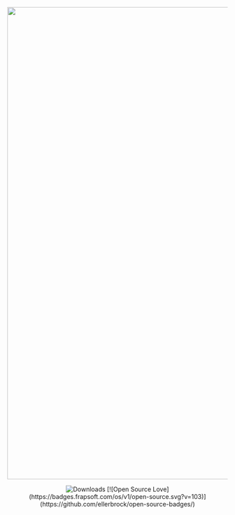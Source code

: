 <p align="center">
  <a href="https://vuepress.vuejs.org/" target="_blank">
    <img width="1080" src="https://user-images.githubusercontent.com/44236850/87004495-b5cdf000-c1e7-11ea-8dbb-159d63d98aa0.jpeg" alt="logo">
  </a>
</p>

<p align="center">
 <img src="https://img.shields.io/npm/dm/vuepress.svg" alt="Downloads"></a>
[![Open Source Love](https://badges.frapsoft.com/os/v1/open-source.svg?v=103)](https://github.com/ellerbrock/open-source-badges/)
</p>
